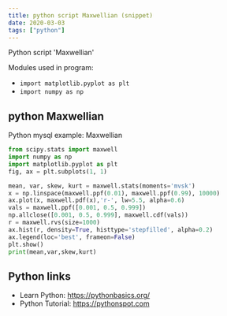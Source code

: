 ```yaml
---
title: python script Maxwellian (snippet)
date: 2020-03-03
tags: ["python"]
---
```

Python script 'Maxwellian'


Modules used in program: 
* `import matplotlib.pyplot as plt`
* `import numpy as np`

## python Maxwellian

Python mysql example: Maxwellian

```python
from scipy.stats import maxwell
import numpy as np
import matplotlib.pyplot as plt
fig, ax = plt.subplots(1, 1)

mean, var, skew, kurt = maxwell.stats(moments='mvsk')
x = np.linspace(maxwell.ppf(0.01), maxwell.ppf(0.99), 10000)
ax.plot(x, maxwell.pdf(x),'r-', lw=5.5, alpha=0.6)
vals = maxwell.ppf([0.001, 0.5, 0.999])
np.allclose([0.001, 0.5, 0.999], maxwell.cdf(vals))
r = maxwell.rvs(size=1000)
ax.hist(r, density=True, histtype='stepfilled', alpha=0.2)
ax.legend(loc='best', frameon=False)
plt.show()
print(mean,var,skew,kurt)

```

## Python links

- Learn Python: https://pythonbasics.org/
- Python Tutorial: https://pythonspot.com
